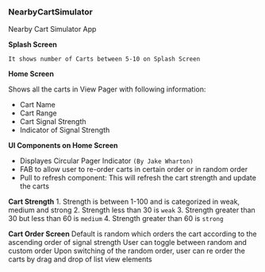 ### NearbyCartSimulator
Nearby Cart Simulator App
 
  **Splash Screen**
       
    It shows number of Carts between 5-10 on Splash Screen
 
  **Home Screen**
  
  Shows all the carts in View Pager with following information:
  - Cart Name
  - Cart Range
  - Cart Signal Strength
  - Indicator of Signal Strength
       
  **UI Components on Home Screen**
   
   * Displayes Circular Pager Indicator `(By Jake Wharton)`
   * FAB to allow user to re-order carts in certain order or in random order
   * Pull to refresh component: This will refresh the cart strength and update the carts
       

   **Cart Strength**
      1. Strength is between 1-100 and is categorized in weak, medium and strong
      2. Strength less than 30 is `weak`
      3. Strength greater than 30 but less than 60 is `medium`
      4. Strength greater than 60 is `strong`
    
   **Cart Order Screen**
     Default is random which orders the cart according to the ascending order of signal strength
     User can toggle between random and custom order
     Upon switching of the random order, user can re order the carts by drag and drop of list view elements
     
       
    
